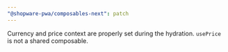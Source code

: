 ```yaml
---
"@shopware-pwa/composables-next": patch
---
```


Currency and price context are properly set during the hydration. `usePrice` is not a shared composable.
